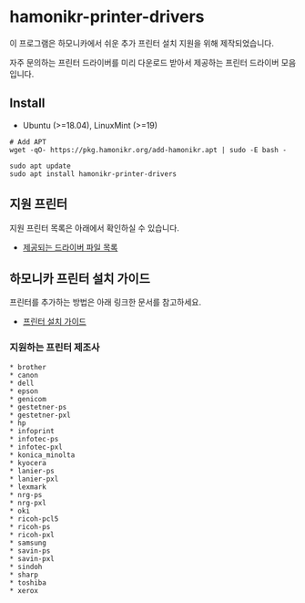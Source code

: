 # hamonikr-printer-drivers
 이 프로그램은 하모니카에서 쉬운 추가 프린터 설치 지원을 위해 제작되었습니다.<br/>

 자주 문의하는 프린터 드라이버를 미리 다운로드 받아서 제공하는 프린터 드라이버 모음입니다.

## Install
* Ubuntu (>=18.04), LinuxMint (>=19)
```
# Add APT
wget -qO- https://pkg.hamonikr.org/add-hamonikr.apt | sudo -E bash -

sudo apt update
sudo apt install hamonikr-printer-drivers
```

## 지원 프린터

 지원 프린터 목록은 아래에서 확인하실 수 있습니다.
 - [제공되는 드라이버 파일 목록](./printer-list.txt)

## 하모니카 프린터 설치 가이드
프린터를 추가하는 방법은 아래 링크한 문서를 참고하세요.
  - [프린터 설치 가이드](https://docs.hamonikr.org/hamonikr/tips/printers)


### 지원하는 프린터 제조사

    * brother
    * canon
    * dell
    * epson
    * genicom
    * gestetner-ps
    * gestetner-pxl
    * hp
    * infoprint
    * infotec-ps
    * infotec-pxl
    * konica_minolta
    * kyocera
    * lanier-ps
    * lanier-pxl
    * lexmark
    * nrg-ps
    * nrg-pxl
    * oki
    * ricoh-pcl5
    * ricoh-ps
    * ricoh-pxl
    * samsung
    * savin-ps
    * savin-pxl
    * sindoh
    * sharp
    * toshiba
    * xerox
